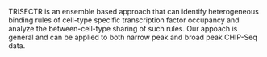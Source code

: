 TRISECTR is an ensemble based approach that can identify heterogeneous binding rules of cell-type specific transcription factor occupancy and analyze the between-cell-type sharing of such rules. Our appoach is general and can be applied to both narrow peak and broad peak CHIP-Seq data.
